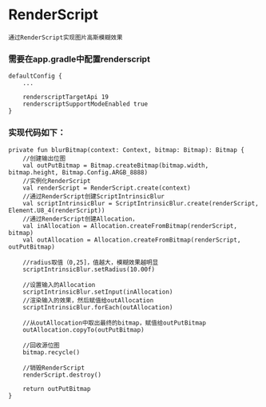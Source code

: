 # RenderScript
    
    通过RenderScript实现图片高斯模糊效果
    
### 需要在app.gradle中配置renderscript
  
    defaultConfig {
        ...

        renderscriptTargetApi 19
        renderscriptSupportModeEnabled true
    }

### 实现代码如下：

    private fun blurBitmap(context: Context, bitmap: Bitmap): Bitmap {
        //创建输出位图
        val outPutBitmap = Bitmap.createBitmap(bitmap.width, bitmap.height, Bitmap.Config.ARGB_8888)
        //实例化RenderScript
        val renderScript = RenderScript.create(context)
        //通过RenderScript创建ScriptIntrinsicBlur
        val scriptIntrinsicBlur = ScriptIntrinsicBlur.create(renderScript, Element.U8_4(renderScript))
        //通过RenderScript创建Allocation，
        val inAllocation = Allocation.createFromBitmap(renderScript, bitmap)
        val outAllocation = Allocation.createFromBitmap(renderScript, outPutBitmap)

        //radius取值（0,25]，值越大，模糊效果越明显
        scriptIntrinsicBlur.setRadius(10.00f)

        //设置输入的Allocation
        scriptIntrinsicBlur.setInput(inAllocation)
        //渲染输入的效果，然后赋值给outAllocation
        scriptIntrinsicBlur.forEach(outAllocation)

        //从outAllocation中取出最终的bitmap，赋值给outPutBitmap
        outAllocation.copyTo(outPutBitmap)

        //回收源位图
        bitmap.recycle()

        //销毁RenderScript
        renderScript.destroy()

        return outPutBitmap
    }
